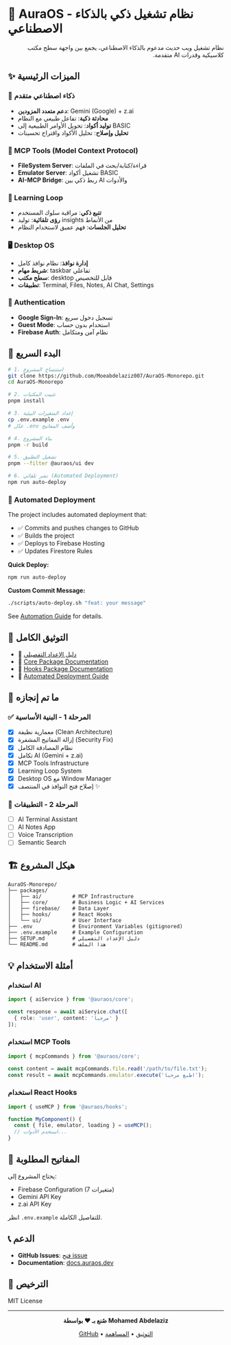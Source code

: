 # 🌟 AuraOS - نظام تشغيل ذكي بالذكاء الاصطناعي

<div dir="rtl">

نظام تشغيل ويب حديث مدعوم بالذكاء الاصطناعي، يجمع بين واجهة سطح مكتب كلاسيكية وقدرات AI متقدمة.

</div>

## ✨ الميزات الرئيسية

### 🤖 ذكاء اصطناعي متقدم
- **دعم متعدد المزودين**: Gemini (Google) + z.ai
- **محادثة ذكية**: تفاعل طبيعي مع النظام
- **توليد أكواد**: تحويل الأوامر الطبيعية إلى BASIC
- **تحليل وإصلاح**: تحليل الأكواد واقتراح تحسينات

### 🔧 MCP Tools (Model Context Protocol)
- **FileSystem Server**: قراءة/كتابة/بحث في الملفات
- **Emulator Server**: تشغيل أكواد BASIC
- **AI-MCP Bridge**: ربط ذكي بين AI والأدوات

### 🧠 Learning Loop
- **تتبع ذكي**: مراقبة سلوك المستخدم
- **رؤى تلقائية**: توليد insights من الأنماط
- **تحليل الجلسات**: فهم عميق لاستخدام النظام

### 🖥️ Desktop OS
- **إدارة نوافذ**: نظام نوافذ كامل
- **شريط مهام**: taskbar تفاعلي
- **سطح مكتب**: desktop قابل للتخصيص
- **تطبيقات**: Terminal, Files, Notes, AI Chat, Settings

### 🔐 Authentication
- **Google Sign-In**: تسجيل دخول سريع
- **Guest Mode**: استخدام بدون حساب
- **Firebase Auth**: نظام آمن ومتكامل

## 🚀 البدء السريع

```bash
# 1. استنساخ المشروع
git clone https://github.com/Moeabdelaziz007/AuraOS-Monorepo.git
cd AuraOS-Monorepo

# 2. تثبيت المكتبات
pnpm install

# 3. إعداد المتغيرات البيئية
cp .env.example .env
# عدّل .env وأضف المفاتيح

# 4. بناء المشروع
pnpm -r build

# 5. تشغيل التطبيق
pnpm --filter @auraos/ui dev

# 6. نشر تلقائي (Automated Deployment)
npm run auto-deploy
```

### 🚀 Automated Deployment

The project includes automated deployment that:
- ✅ Commits and pushes changes to GitHub
- ✅ Builds the project
- ✅ Deploys to Firebase Hosting
- ✅ Updates Firestore Rules

**Quick Deploy:**
```bash
npm run auto-deploy
```

**Custom Commit Message:**
```bash
./scripts/auto-deploy.sh "feat: your message"
```

See [Automation Guide](./docs/AUTOMATION.md) for details.

## 📖 التوثيق الكامل

- 📘 [دليل الإعداد التفصيلي](./SETUP.md)
- 📗 [Core Package Documentation](./packages/core/README.md)
- 📕 [Hooks Package Documentation](./packages/hooks/README.md)
- 🚀 [Automated Deployment Guide](./docs/AUTOMATION.md)

## 🎯 ما تم إنجازه

### ✅ المرحلة 1 - البنية الأساسية
- [x] معمارية نظيفة (Clean Architecture)
- [x] إزالة المفاتيح المشفرة (Security Fix)
- [x] نظام المصادقة الكامل
- [x] تكامل AI (Gemini + z.ai)
- [x] MCP Tools Infrastructure
- [x] Learning Loop System
- [x] Desktop OS مع Window Manager
- [x] إصلاح فتح النوافذ في المنتصف ✨

### 🎯 المرحلة 2 - التطبيقات
- [ ] AI Terminal Assistant
- [ ] AI Notes App
- [ ] Voice Transcription
- [ ] Semantic Search

## 🏗️ هيكل المشروع

```
AuraOS-Monorepo/
├── packages/
│   ├── ai/          # MCP Infrastructure
│   ├── core/        # Business Logic + AI Services
│   ├── firebase/    # Data Layer
│   ├── hooks/       # React Hooks
│   └── ui/          # User Interface
├── .env             # Environment Variables (gitignored)
├── .env.example     # Example Configuration
├── SETUP.md         # دليل الإعداد التفصيلي
└── README.md        # هذا الملف
```

## 💡 أمثلة الاستخدام

### استخدام AI

```typescript
import { aiService } from '@auraos/core';

const response = await aiService.chat([
  { role: 'user', content: 'مرحباً' }
]);
```

### استخدام MCP Tools

```typescript
import { mcpCommands } from '@auraos/core';

const content = await mcpCommands.file.read('/path/to/file.txt');
const result = await mcpCommands.emulator.execute('اطبع مرحبا');
```

### استخدام React Hooks

```typescript
import { useMCP } from '@auraos/hooks';

function MyComponent() {
  const { file, emulator, loading } = useMCP();
  // استخدم الأدوات...
}
```

## 🔑 المفاتيح المطلوبة

يحتاج المشروع إلى:
- Firebase Configuration (7 متغيرات)
- Gemini API Key
- z.ai API Key

انظر `.env.example` للتفاصيل الكاملة.

## 📞 الدعم

- **GitHub Issues**: [فتح issue](https://github.com/Moeabdelaziz007/AuraOS-Monorepo/issues)
- **Documentation**: [docs.auraos.dev](https://docs.auraos.dev)

## 📄 الترخيص

MIT License

---

<div align="center">

**صُنع بـ ❤️ بواسطة Mohamed Abdelaziz**

[GitHub](https://github.com/Moeabdelaziz007) • [التوثيق](./SETUP.md) • [المساهمة](./CONTRIBUTING.md)

</div>

